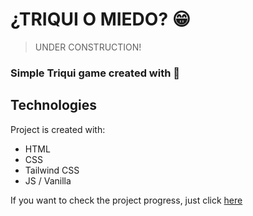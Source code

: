 # ¿TRIQUI O MIEDO? 😁
> UNDER CONSTRUCTION!
### Simple Triqui game created with 🤎

## Technologies
Project is created with:
* HTML
* CSS
* Tailwind CSS
* JS / Vanilla

If you want to check the project progress, just click [here](https://carlosleoncode.github.io/triqui_game/)
